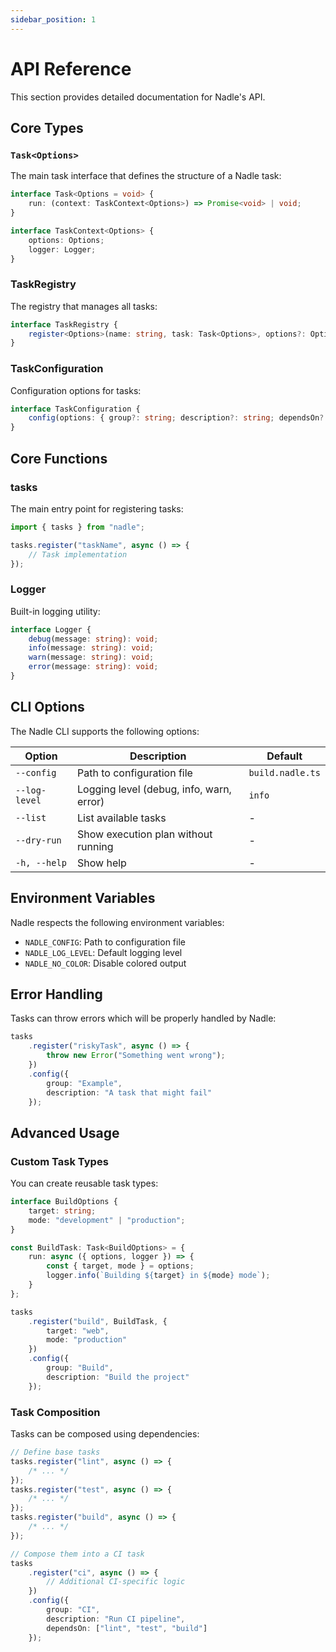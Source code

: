 ```yaml
---
sidebar_position: 1
---
```


# API Reference

This section provides detailed documentation for Nadle's API.

## Core Types

### `Task<Options>`

The main task interface that defines the structure of a Nadle task:

```typescript
interface Task<Options = void> {
	run: (context: TaskContext<Options>) => Promise<void> | void;
}

interface TaskContext<Options> {
	options: Options;
	logger: Logger;
}
```

### TaskRegistry

The registry that manages all tasks:

```typescript
interface TaskRegistry {
	register<Options>(name: string, task: Task<Options>, options?: Options): TaskConfiguration;
}
```

### TaskConfiguration

Configuration options for tasks:

```typescript
interface TaskConfiguration {
	config(options: { group?: string; description?: string; dependsOn?: string[] }): TaskConfiguration;
}
```

## Core Functions

### tasks

The main entry point for registering tasks:

```typescript
import { tasks } from "nadle";

tasks.register("taskName", async () => {
	// Task implementation
});
```

### Logger

Built-in logging utility:

```typescript
interface Logger {
	debug(message: string): void;
	info(message: string): void;
	warn(message: string): void;
	error(message: string): void;
}
```

## CLI Options

The Nadle CLI supports the following options:

| Option        | Description                              | Default          |
| ------------- | ---------------------------------------- | ---------------- |
| `--config`    | Path to configuration file               | `build.nadle.ts` |
| `--log-level` | Logging level (debug, info, warn, error) | `info`           |
| `--list`      | List available tasks                     | -                |
| `--dry-run`   | Show execution plan without running      | -                |
| `-h, --help`  | Show help                                | -                |

## Environment Variables

Nadle respects the following environment variables:

- `NADLE_CONFIG`: Path to configuration file
- `NADLE_LOG_LEVEL`: Default logging level
- `NADLE_NO_COLOR`: Disable colored output

## Error Handling

Tasks can throw errors which will be properly handled by Nadle:

```typescript
tasks
	.register("riskyTask", async () => {
		throw new Error("Something went wrong");
	})
	.config({
		group: "Example",
		description: "A task that might fail"
	});
```

## Advanced Usage

### Custom Task Types

You can create reusable task types:

```typescript
interface BuildOptions {
	target: string;
	mode: "development" | "production";
}

const BuildTask: Task<BuildOptions> = {
	run: async ({ options, logger }) => {
		const { target, mode } = options;
		logger.info(`Building ${target} in ${mode} mode`);
	}
};

tasks
	.register("build", BuildTask, {
		target: "web",
		mode: "production"
	})
	.config({
		group: "Build",
		description: "Build the project"
	});
```

### Task Composition

Tasks can be composed using dependencies:

```typescript
// Define base tasks
tasks.register("lint", async () => {
	/* ... */
});
tasks.register("test", async () => {
	/* ... */
});
tasks.register("build", async () => {
	/* ... */
});

// Compose them into a CI task
tasks
	.register("ci", async () => {
		// Additional CI-specific logic
	})
	.config({
		group: "CI",
		description: "Run CI pipeline",
		dependsOn: ["lint", "test", "build"]
	});
```
